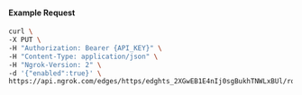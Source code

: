 <!-- Code generated for API Clients. DO NOT EDIT. -->

#### Example Request

```bash
curl \
-X PUT \
-H "Authorization: Bearer {API_KEY}" \
-H "Content-Type: application/json" \
-H "Ngrok-Version: 2" \
-d '{"enabled":true}' \
https://api.ngrok.com/edges/https/edghts_2XGwEB1E4nIj0sgBukhTNWLxBUl/routes/edghtsrt_2XGwE3vmmvrQ17MESeuJdMaIV6z/websocket_tcp_converter
```
